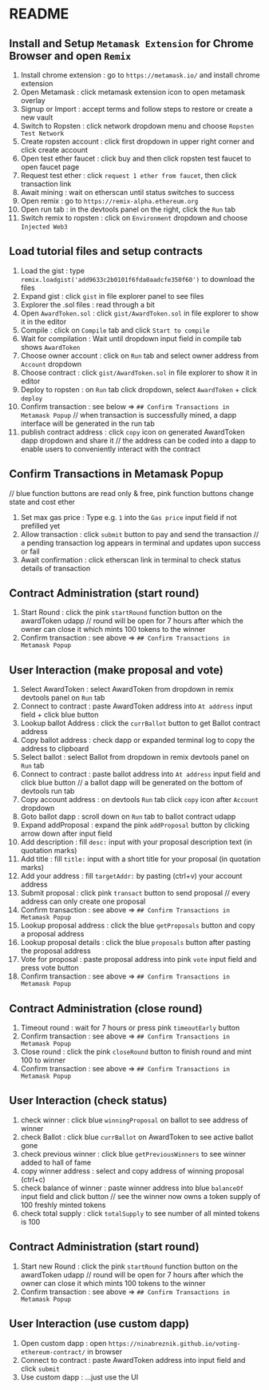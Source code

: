 #  README

## Install and Setup `Metamask Extension` for Chrome Browser and open `Remix`
01. Install chrome extension : go to `https://metamask.io/` and install chrome extension
02. Open Metamask            : click metamask extension icon to open metamask overlay
03. Signup or Import         : accept terms and follow steps to restore or create a new vault
04. Switch to Ropsten        : click network dropdown menu and choose `Ropsten Test Network`
05. Create ropsten account   : click first dropdown in upper right corner and click create account
06. Open test ether faucet   : click buy and then click ropsten test faucet to open faucet page
07. Request test ether       : click `request 1 ether from faucet`, then click transaction link
08. Await mining             : wait on etherscan until status switches to success
09. Open remix               : go to `https://remix-alpha.ethereum.org`
10. Open run tab             : in the devtools panel on the right, click the `Run` tab
11. Switch remix to ropsten  : click on `Environment` dropdown and choose `Injected Web3`

## Load tutorial files and setup contracts
01. Load the gist            : type `remix.loadgist('add9633c2b0101f6fda0aadcfe350f60')` to download the files
02. Expand gist              : click `gist` in file explorer panel to see files
03. Explorer the .sol files  : read through a bit
04. Open `AwardToken.sol`    : click `gist/AwardToken.sol` in file explorer to show it in the editor
05. Compile                  : click on `Compile` tab and click `Start to compile`
06. Wait for compilation     : Wait until dropdown input field in compile tab shows `AwardToken`
07. Choose owner account     : click on `Run` tab and select owner address from `Account` dropdown
08. Choose contract          : click `gist/AwardToken.sol` in file explorer to show it in editor
09. Deploy to ropsten        : on `Run` tab click dropdown, select `AwardToken` + click `deploy`
10. Confirm transaction      : see below => `## Confirm Transactions in Metamask Popup`
// when transaction is successfully mined, a dapp interface will be generated in the run tab
11. publish contract address : click `copy` icon on generated AwardToken dapp dropdown and share it
// the address can be coded into a dapp to enable users to conveniently interact with the contract

## Confirm Transactions in Metamask Popup
// blue function buttons are read only & free, pink function buttons change state and cost ether
01. Set max gas price        : Type e.g. `1` into the `Gas price` input field if not prefilled yet
02. Allow transaction        : click `submit` button to pay and send the transaction
// a pending transaction log appears in terminal and updates upon success or fail
03. Await confirmation       : click etherscan link in terminal to check status details of transaction

## Contract Administration (start round)
01. Start Round             : click the pink `startRound` function button on the awardToken udapp
// round will be open for 7 hours after which the owner can close it which mints 100 tokens to the winner
02. Confirm transaction     : see above => `## Confirm Transactions in Metamask Popup`

## User Interaction (make proposal and vote)
01. Select AwardToken       : select AwardToken from dropdown in remix devtools panel on `Run` tab
02. Connect to contract     : paste AwardToken address into `At address` input field + click blue button
03. Lookup ballot Address   : click the `currBallot` button to get Ballot contract address
04. Copy ballot address     : check dapp or expanded terminal log to copy the address to clipboard
05. Select ballot           : select Ballot from dropdown in remix devtools panel on `Run` tab
06. Connect to contract     : paste ballot address into `At address` input field and click blue button
// a ballot dapp will be generated on the bottom of devtools run tab
07. Copy account address    : on devtools `Run` tab click `copy` icon after `Account` dropdown
08. Goto ballot dapp        : scroll down on `Run` tab to ballot contract udapp
09. Expand addProposal      : expand the pink `addProposal` button by clicking arrow down after input field
10. Add description         : fill `desc:` input with your proposal description text (in quotation marks)
11. Add title               : fill `title:` input with a short title for your proposal (in quotation marks)
12. Add your address        : fill `targetAddr:` by pasting (ctrl+v) your account address
13. Submit proposal         : click pink `transact` button to send proposal
// every address can only create one proposal
14. Confirm transaction     : see above => `## Confirm Transactions in Metamask Popup`
15. Lookup proposal address : click the blue `getProposals` button and copy a proposal address
16. Lookup proposal details : click the blue `proposals` button after pasting the proposal address
17. Vote for proposal       : paste proposal address into pink `vote` input field and press vote button
18. Confirm transaction     : see above => `## Confirm Transactions in Metamask Popup`

## Contract Administration (close round)
01. Timeout round           : wait for 7 hours or press pink `timeoutEarly` button
02. Confirm transaction     : see above => `## Confirm Transactions in Metamask Popup`
03. Close round             : click the pink `closeRound` button to finish round and mint 100 to winner
04. Confirm transaction     : see above => `## Confirm Transactions in Metamask Popup`

## User Interaction (check status)
01. check winner            : click blue `winningProposal` on ballot to see address of winner
02. check Ballot            : click blue `currBallot` on AwardToken to see active ballot gone
03. check previous winner   : click blue `getPreviousWinners` to see winner added to hall of fame
04. copy winner address     : select and copy address of winning proposal (ctrl+c)
05. check balance of winner : paste winner address into blue `balanceOf` input field and click button
// see the winner now owns a token supply of 100 freshly minted tokens
04. check total supply      : click `totalSupply` to see number of all minted tokens is 100

## Contract Administration (start round)
01. Start new Round         : click the pink `startRound` function button on the awardToken udapp
// round will be open for 7 hours after which the owner can close it which mints 100 tokens to the winner
02. Confirm transaction     : see above => `## Confirm Transactions in Metamask Popup`

## User Interaction (use custom dapp)
01. Open custom dapp        : open `https://ninabreznik.github.io/voting-ethereum-contract/` in browser
02. Connect to contract     : paste AwardToken address into input field and click `submit`
03. Use custom dapp         : ...just use the UI
